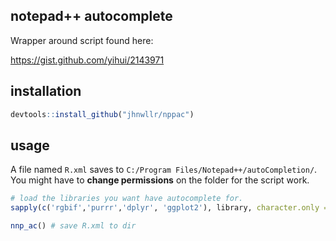 ## notepad++ autocomplete 

Wrapper around script found here: 

https://gist.github.com/yihui/2143971

## installation 

```r
devtools::install_github("jhnwllr/nppac")
```

## usage 

A file named `R.xml` saves to `C:/Program Files/Notepad++/autoCompletion/`. You might have to **change permissions** on the folder for the script work.  

```r
# load the libraries you want have autocomplete for. 
sapply(c('rgbif','purrr','dplyr', 'ggplot2'), library, character.only = TRUE)

nnp_ac() # save R.xml to dir 
```

